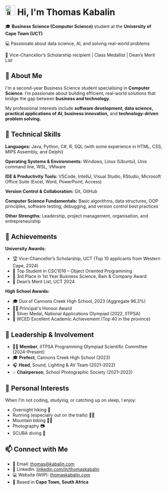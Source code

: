 <h1>
  <picture>
    <source srcset="https://fonts.gstatic.com/s/e/notoemoji/latest/1f44b/512.webp" type="image/webp">
    <img src="https://fonts.gstatic.com/s/e/notoemoji/latest/1f44b/512.gif" alt="👋" width="32" height="32">
  </picture>
  Hi, I'm Thomas Kabalin
</h1>

🎓 **Business Science (Computer Science)** student at the **University of Cape Town (UCT)**

💻 Passionate about data science, AI, and solving real-world problems

🏅 Vice-Chancellor’s Scholarship recipient | Class Medallist | Dean’s Merit List  


## 🚀 About Me

I'm a second-year Business Science student specialising in **Computer Science**. I’m passionate about building efficient, real-world solutions that bridge the gap between **business and technology**.  

My professional interests include **software development, data science, practical applications of AI, business innovation,** and **technology-driven problem solving.** 


## 🧠 Technical Skills

**Languages:** Java, Python, C#, R, SQL (with some experience in HTML, CSS, MIPS Assembly, and Delphi)

**Operating Systems & Environments:** Windows, Linux (Ubuntu), Unix command line, WSL, VMware  

**IDE & Productivity Tools:** VSCode, IntelliJ, Visual Studio, RStudio, Microsoft Office Suite (Excel, Word, PowerPoint, Access)  

**Version Control & Collaboration:** Git, GitHub

**Computer Science Fundamentals:** Basic algorithms, data structures, OOP principles, software testing, debugging, and version control best practices  

**Other Strengths:** Leadership, project management, organisation, and entrepreneurship


## 🎯 Achievements

**University Awards:**  
- 🏆 Vice-Chancellor’s Scholarship, UCT (Top 10 applicants from Western Cape, 2024)  
- 🥇 Top Student in CSC1016 – Object Oriented Programming  
- 🥉 3rd Place in 1st Year Business Science, Bain & Company Award  
- 🧾 Dean’s Merit List, UCT 2024  

**High School Awards:**  
- 🎓 Dux of Cannons Creek High School, 2023 (Aggregate 96.3%)  
- 👨‍🏫 Principal's Honour Award  
- 🥈 Silver Medal, National Applications Olympiad (2022, IITPSA)  
- 🏅 WCED Excellent Academic Achievement (Top 40 in the province)


## 🧩 Leadership & Involvement

- 👨‍💻 **Member**, IITPSA Programming Olympiad Scientific Committee (2024–Present)  
- 🎓 **Prefect**, Cannons Creek High School (2023)
- 🎧 **Head**, Sound, Lighting & AV Team (2021–2022)  
- 💡 **Chairperson**, School Photographic Society (2021–2022)  


## 🌱 Personal Interests

When I’m not coding, studying, or catching up on sleep, I enjoy:  
- Overnight hiking 🥾
- Running (especially out on the trails) 🏃‍♂️
- Mountain biking 🚵‍♂️
- Photography 📷
- SCUBA diving 🤿


## 📫 Connect with Me

- 📧 Email: [thomas@kabalin.com](mailto:thomas@kabalin.com)  
- 💼 LinkedIn: [linkedin.com/in/thomaskabalin](https://linkedin.com/in/thomaskabalin)  
- 💻 Website (WIP): [thomaskabalin.com](https://thomaskabalin.com/)
- 📍 Based in **Cape Town, South Africa**
